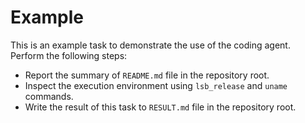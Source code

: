 # Example

This is an example task to demonstrate the use of the coding agent.
Perform the following steps:

- Report the summary of `README.md` file in the repository root.
- Inspect the execution environment using `lsb_release` and `uname` commands.
- Write the result of this task to `RESULT.md` file in the repository root.
